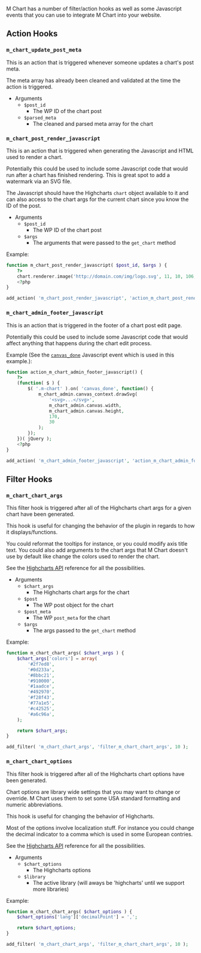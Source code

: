 M Chart has a number of filter/action hooks as well as some Javascript events that you can use to integrate M Chart into your website.

## Action Hooks ##

### `m_chart_update_post_meta` ###

This is an action that is triggered whenever someone updates a chart's post meta.

The meta array has already been cleaned and validated at the time the action is triggered.

- Arguments
	- `$post_id`
		- The WP ID of the chart post
	- `$parsed_meta`
		- The cleaned and parsed meta array for the chart

### `m_chart_post_render_javascript` ###

This is an action that is triggered when generating the Javascript and HTML used to render a chart.

Potentially this could be used to include some Javascript code that would run after a chart has finished rendering.  This is great spot to add a watermark via an SVG file.

The Javascript should have the Highcharts `chart` object available to it and can also access to the chart args for the current chart since you know the ID of the post.

- Arguments
	- `$post_id`
		- The WP ID of the chart post
	- `$args`
		- The arguments that were passed to the `get_chart` method

Example:

```php
function m_chart_post_render_javascript( $post_id, $args ) {
	?>
	chart.renderer.image('http://domain.com/img/logo.svg', 11, 10, 106, 16).add();
	<?php
}

add_action( 'm_chart_post_render_javascript', 'action_m_chart_post_render_javascript', 10, 2 );
```

### `m_chart_admin_footer_javascript` <a name="admin_footer_javascript"></a> ###

This is an action that is triggered in the footer of a chart post edit page.

Potentially this could be used to include some Javascript code that would affect anything that happens during the chart edit process.

Example (See the [`canvas_done`](https://github.com/methnen/m-chart/wiki/Javascript-events/#canvas_done) Javascript event which is used in this example.):

```php
function action_m_chart_admin_footer_javascript() {
	?>
	(function( $ ) {
		$( '.m-chart' ).on( 'canvas_done', function() {
			m_chart_admin.canvas_context.drawSvg(
				'<svg>...</svg>',
				m_chart_admin.canvas.width,
				m_chart_admin.canvas.height,
				170,
				30
			);
		});
	})( jQuery );
	<?php
}

add_action( 'm_chart_admin_footer_javascript', 'action_m_chart_admin_footer_javascript' );

```

## Filter Hooks ##

### `m_chart_chart_args` ###

This filter hook is triggered after all of the Highcharts chart args for a given chart have been generated.

This hook is useful for changing the behavior of the plugin in regards to how it displays/functions.

You could reformat the tooltips for instance, or you could modify axis title text.  You could also add arguments to the chart args that M Chart doesn't use by default like change the colors used to render the chart.

See the [Highcharts API](http://api.highcharts.com/highcharts) reference for all the possibilities.

- Arguments
	- `$chart_args`
		- The Highcharts chart args for the chart
	- `$post`
		- The WP post object for the chart
	- `$post_meta`
		- The WP `post_meta` for the chart
	- `$args`
		- The args passed to the `get_chart` method

Example:

```php
function m_chart_chart_args( $chart_args ) {
	$chart_args['colors'] = array(
		'#2f7ed8',
		'#0d233a',
		'#8bbc21',
		'#910000',
		'#1aadce',
		'#492970',
		'#f28f43',
		'#77a1e5',
		'#c42525',
		'#a6c96a',
	);

	return $chart_args;
}

add_filter( 'm_chart_chart_args', 'filter_m_chart_chart_args', 10 );

````

### `m_chart_chart_options` ###

This filter hook is triggered after all of the Highcharts chart options have been generated.

Chart options are library wide settings that you may want to change or override.  M Chart uses them to set some USA standard formatting and numeric abbreviations.

This hook is useful for changing the behavior of Highcharts.

Most of the options involve localization stuff.  For instance you could change the decimal indicator to a comma which is used in some European contries.

See the [Highcharts API](http://api.highcharts.com/highcharts) reference for all the possibilities.

- Arguments
	- `$chart_options`
		- The Highcharts options
	- `$library`
		- The active library (will aways be 'highcharts' until we support more libraries)

Example:

```php
function m_chart_chart_args( $chart_options ) {
	$chart_options['lang']['decimalPoint'] = ',';

	return $chart_options;
}

add_filter( 'm_chart_chart_args', 'filter_m_chart_chart_args', 10 );

````